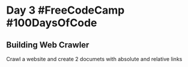 # Day 3 #FreeCodeCamp #100DaysOfCode

## Building **Web Crawler**

Crawl a website and create 2 documets with absolute and relative links
